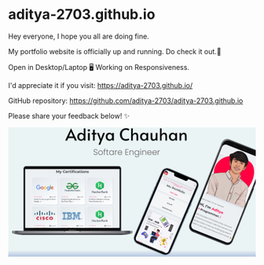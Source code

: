 # aditya-2703.github.io

Hey everyone, I hope you all are doing fine.

My portfolio website is officially up and running. Do check it out.🚀

Open in Desktop/Laptop 🖥️ Working on Responsiveness.

I'd appreciate it if you visit: https://aditya-2703.github.io/

GitHub repository: https://github.com/aditya-2703/aditya-2703.github.io

Please share your feedback below! ✨

<p align="center">
<img src="poster.jpeg">
</p>
